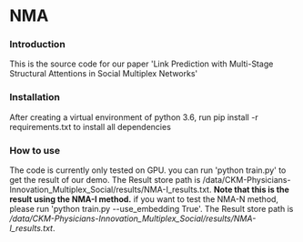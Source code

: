 # NMA
### Introduction
This is the source code for our paper 'Link Prediction with Multi-Stage Structural Attentions in Social Multiplex Networks'
### Installation
After creating a virtual environment of python 3.6, run pip install -r requirements.txt to install all dependencies
### How to use
The code is currently only tested on GPU.
you can run 'python train.py' to get the result of our demo. The Result store path is /data/CKM-Physicians-Innovation_Multiplex_Social/results/NMA-I_results.txt.
**Note that this is the result using the NMA-I method.** 
if you want to test the NMA-N method, please run 'python train.py --use_embedding True'. The Result store path is */data/CKM-Physicians-Innovation_Multiplex_Social/results/NMA-I_results.txt*.
